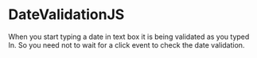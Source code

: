 # DateValidationJS
When you start typing a date in text box it is being validated as you typed In. So you need not to wait for a click event to check the date validation.
